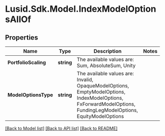 # Lusid.Sdk.Model.IndexModelOptionsAllOf

## Properties

Name | Type | Description | Notes
------------ | ------------- | ------------- | -------------
**PortfolioScaling** | **string** | The available values are: Sum, AbsoluteSum, Unity | 
**ModelOptionsType** | **string** | The available values are: Invalid, OpaqueModelOptions, EmptyModelOptions, IndexModelOptions, FxForwardModelOptions, FundingLegModelOptions, EquityModelOptions | 

[[Back to Model list]](../README.md#documentation-for-models) [[Back to API list]](../README.md#documentation-for-api-endpoints) [[Back to README]](../README.md)

